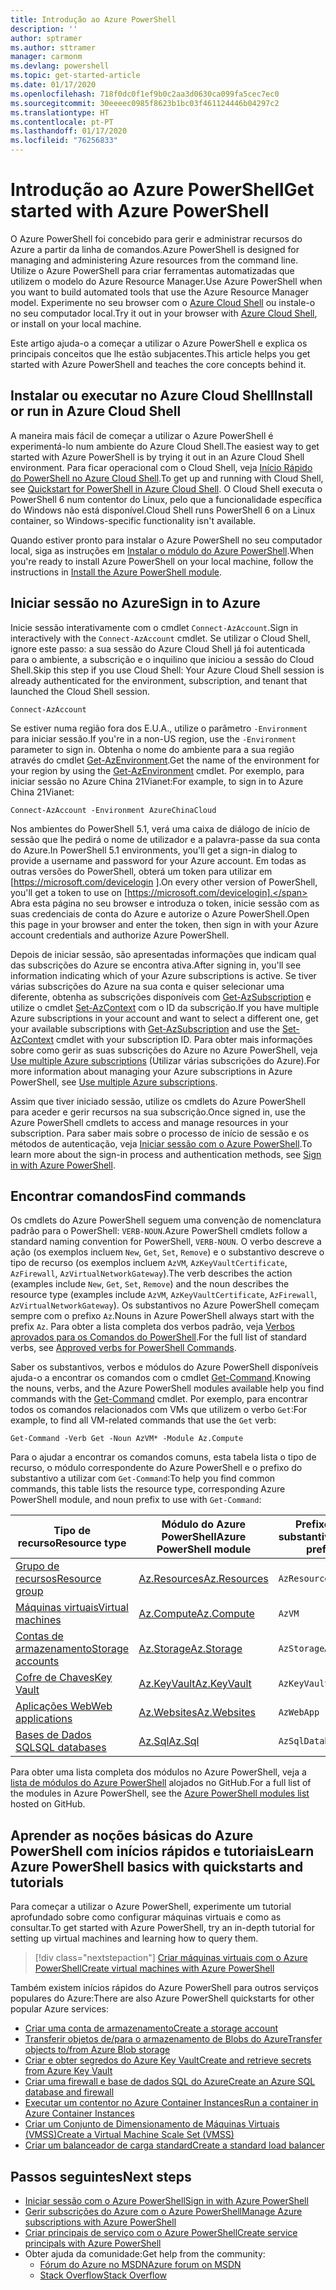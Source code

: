 ```yaml
---
title: Introdução ao Azure PowerShell
description: ''
author: sptramer
ms.author: sttramer
manager: carmonm
ms.devlang: powershell
ms.topic: get-started-article
ms.date: 01/17/2020
ms.openlocfilehash: 718f0dc0f1ef9b0c2aa3d0630ca099fa5cec7ec0
ms.sourcegitcommit: 30eeeec0985f8623b1bc03f461124446b04297c2
ms.translationtype: HT
ms.contentlocale: pt-PT
ms.lasthandoff: 01/17/2020
ms.locfileid: "76256833"
---
```

# <a name="get-started-with-azure-powershell"></a><span data-ttu-id="c6557-102">Introdução ao Azure PowerShell</span><span class="sxs-lookup"><span data-stu-id="c6557-102">Get started with Azure PowerShell</span></span>

<span data-ttu-id="c6557-103">O Azure PowerShell foi concebido para gerir e administrar recursos do Azure a partir da linha de comandos.</span><span class="sxs-lookup"><span data-stu-id="c6557-103">Azure PowerShell is designed for managing and administering Azure resources from the command line.</span></span> <span data-ttu-id="c6557-104">Utilize o Azure PowerShell para criar ferramentas automatizadas que utilizem o modelo do Azure Resource Manager.</span><span class="sxs-lookup"><span data-stu-id="c6557-104">Use Azure PowerShell when you want to build automated tools that use the Azure Resource Manager model.</span></span>
<span data-ttu-id="c6557-105">Experimente no seu browser com o [Azure Cloud Shell](/azure/cloud-shell/overview) ou instale-o no seu computador local.</span><span class="sxs-lookup"><span data-stu-id="c6557-105">Try it out in your browser with [Azure Cloud Shell](/azure/cloud-shell/overview), or install on your local machine.</span></span>

<span data-ttu-id="c6557-106">Este artigo ajuda-o a começar a utilizar o Azure PowerShell e explica os principais conceitos que lhe estão subjacentes.</span><span class="sxs-lookup"><span data-stu-id="c6557-106">This article helps you get started with Azure PowerShell and teaches the core concepts behind it.</span></span>

## <a name="install-or-run-in-azure-cloud-shell"></a><span data-ttu-id="c6557-107">Instalar ou executar no Azure Cloud Shell</span><span class="sxs-lookup"><span data-stu-id="c6557-107">Install or run in Azure Cloud Shell</span></span>

<span data-ttu-id="c6557-108">A maneira mais fácil de começar a utilizar o Azure PowerShell é experimentá-lo num ambiente do Azure Cloud Shell.</span><span class="sxs-lookup"><span data-stu-id="c6557-108">The easiest way to get started with Azure PowerShell is by trying it out in an Azure Cloud Shell environment.</span></span>
<span data-ttu-id="c6557-109">Para ficar operacional com o Cloud Shell, veja [Início Rápido do PowerShell no Azure Cloud Shell](/azure/cloud-shell/quickstart-powershell).</span><span class="sxs-lookup"><span data-stu-id="c6557-109">To get up and running with Cloud Shell, see [Quickstart for PowerShell in Azure Cloud Shell](/azure/cloud-shell/quickstart-powershell).</span></span>
<span data-ttu-id="c6557-110">O Cloud Shell executa o PowerShell 6 num contentor do Linux, pelo que a funcionalidade específica do Windows não está disponível.</span><span class="sxs-lookup"><span data-stu-id="c6557-110">Cloud Shell runs PowerShell 6 on a Linux container, so Windows-specific functionality isn't available.</span></span>

<span data-ttu-id="c6557-111">Quando estiver pronto para instalar o Azure PowerShell no seu computador local, siga as instruções em [Instalar o módulo do Azure PowerShell](install-az-ps.md).</span><span class="sxs-lookup"><span data-stu-id="c6557-111">When you're ready to install Azure PowerShell on your local machine, follow the instructions in [Install the Azure PowerShell module](install-az-ps.md).</span></span>

## <a name="sign-in-to-azure"></a><span data-ttu-id="c6557-112">Iniciar sessão no Azure</span><span class="sxs-lookup"><span data-stu-id="c6557-112">Sign in to Azure</span></span>

<span data-ttu-id="c6557-113">Inicie sessão interativamente com o cmdlet `Connect-AzAccount`.</span><span class="sxs-lookup"><span data-stu-id="c6557-113">Sign in interactively with the `Connect-AzAccount` cmdlet.</span></span> <span data-ttu-id="c6557-114">Se utilizar o Cloud Shell, ignore este passo: a sua sessão do Azure Cloud Shell já foi autenticada para o ambiente, a subscrição e o inquilino que iniciou a sessão do Cloud Shell.</span><span class="sxs-lookup"><span data-stu-id="c6557-114">Skip this step if you use Cloud Shell: Your Azure Cloud Shell session is already authenticated for the environment, subscription, and tenant that launched the Cloud Shell session.</span></span>

```azurepowershell-interactive
Connect-AzAccount
```

<span data-ttu-id="c6557-115">Se estiver numa região fora dos E.U.A., utilize o parâmetro `-Environment` para iniciar sessão.</span><span class="sxs-lookup"><span data-stu-id="c6557-115">If you're in a non-US region, use the `-Environment` parameter to sign in.</span></span> <span data-ttu-id="c6557-116">Obtenha o nome do ambiente para a sua região através do cmdlet [Get-AzEnvironment](/powershell/module/Az.Accounts/Get-AzEnvironment).</span><span class="sxs-lookup"><span data-stu-id="c6557-116">Get the name of the environment for your region by using the [Get-AzEnvironment](/powershell/module/Az.Accounts/Get-AzEnvironment) cmdlet.</span></span> <span data-ttu-id="c6557-117">Por exemplo, para iniciar sessão no Azure China 21Vianet:</span><span class="sxs-lookup"><span data-stu-id="c6557-117">For example, to sign in to Azure China 21Vianet:</span></span>

```azurepowershell-interactive
Connect-AzAccount -Environment AzureChinaCloud
```

<span data-ttu-id="c6557-118">Nos ambientes do PowerShell 5.1, verá uma caixa de diálogo de início de sessão que lhe pedirá o nome de utilizador e a palavra-passe da sua conta do Azure.</span><span class="sxs-lookup"><span data-stu-id="c6557-118">In PowerShell 5.1 environments, you'll get a sign-in dialog to provide a username and password for your Azure account.</span></span> <span data-ttu-id="c6557-119">Em todas as outras versões do PowerShell, obterá um token para utilizar em [https://microsoft.com/devicelogin ].</span><span class="sxs-lookup"><span data-stu-id="c6557-119">On every other version of PowerShell, you'll get a token to use on [https://microsoft.com/devicelogin].</span></span>
<span data-ttu-id="c6557-120">Abra esta página no seu browser e introduza o token, inicie sessão com as suas credenciais de conta do Azure e autorize o Azure PowerShell.</span><span class="sxs-lookup"><span data-stu-id="c6557-120">Open this page in your browser and enter the token, then sign in with your Azure account credentials and authorize Azure PowerShell.</span></span>

<span data-ttu-id="c6557-121">Depois de iniciar sessão, são apresentadas informações que indicam qual das subscrições do Azure se encontra ativa.</span><span class="sxs-lookup"><span data-stu-id="c6557-121">After signing in, you'll see information indicating which of your Azure subscriptions is active.</span></span> <span data-ttu-id="c6557-122">Se tiver várias subscrições do Azure na sua conta e quiser selecionar uma diferente, obtenha as subscrições disponíveis com [Get-AzSubscription](/powershell/module/az.accounts/get-azsubscription) e utilize o cmdlet [Set-AzContext](/powershell/module/az.accounts/set-azcontext) com o ID da subscrição.</span><span class="sxs-lookup"><span data-stu-id="c6557-122">If you have multiple Azure subscriptions in your account and want to select a different one, get your available subscriptions with [Get-AzSubscription](/powershell/module/az.accounts/get-azsubscription) and use the [Set-AzContext](/powershell/module/az.accounts/set-azcontext) cmdlet with your subscription ID.</span></span>
<span data-ttu-id="c6557-123">Para obter mais informações sobre como gerir as suas subscrições do Azure no Azure PowerShell, veja [Use multiple Azure subscriptions](manage-subscriptions-azureps.md) (Utilizar várias subscrições do Azure).</span><span class="sxs-lookup"><span data-stu-id="c6557-123">For more information about managing your Azure subscriptions in Azure PowerShell, see [Use multiple Azure subscriptions](manage-subscriptions-azureps.md).</span></span>

<span data-ttu-id="c6557-124">Assim que tiver iniciado sessão, utilize os cmdlets do Azure PowerShell para aceder e gerir recursos na sua subscrição.</span><span class="sxs-lookup"><span data-stu-id="c6557-124">Once signed in, use the Azure PowerShell cmdlets to access and manage resources in your subscription.</span></span> <span data-ttu-id="c6557-125">Para saber mais sobre o processo de início de sessão e os métodos de autenticação, veja [Iniciar sessão com o Azure PowerShell](authenticate-azureps.md).</span><span class="sxs-lookup"><span data-stu-id="c6557-125">To learn more about the sign-in process and authentication methods, see [Sign in with Azure PowerShell](authenticate-azureps.md).</span></span>

## <a name="find-commands"></a><span data-ttu-id="c6557-126">Encontrar comandos</span><span class="sxs-lookup"><span data-stu-id="c6557-126">Find commands</span></span>

<span data-ttu-id="c6557-127">Os cmdlets do Azure PowerShell seguem uma convenção de nomenclatura padrão para o PowerShell: `VERB-NOUN`.</span><span class="sxs-lookup"><span data-stu-id="c6557-127">Azure PowerShell cmdlets follow a standard naming convention for PowerShell, `VERB-NOUN`.</span></span> <span data-ttu-id="c6557-128">O verbo descreve a ação (os exemplos incluem `New`, `Get`, `Set`, `Remove`) e o substantivo descreve o tipo de recurso (os exemplos incluem `AzVM`, `AzKeyVaultCertificate`, `AzFirewall`, `AzVirtualNetworkGateway`).</span><span class="sxs-lookup"><span data-stu-id="c6557-128">The verb describes the action (examples include `New`, `Get`, `Set`, `Remove`) and the noun describes the resource type (examples include `AzVM`, `AzKeyVaultCertificate`, `AzFirewall`, `AzVirtualNetworkGateway`).</span></span> <span data-ttu-id="c6557-129">Os substantivos no Azure PowerShell começam sempre com o prefixo `Az`.</span><span class="sxs-lookup"><span data-stu-id="c6557-129">Nouns in Azure PowerShell always start with the prefix `Az`.</span></span> <span data-ttu-id="c6557-130">Para obter a lista completa dos verbos padrão, veja [Verbos aprovados para os Comandos do PowerShell](/powershell/scripting/developer/cmdlet/approved-verbs-for-windows-powershell-commands).</span><span class="sxs-lookup"><span data-stu-id="c6557-130">For the full list of standard verbs, see [Approved verbs for PowerShell Commands](/powershell/scripting/developer/cmdlet/approved-verbs-for-windows-powershell-commands).</span></span>

<span data-ttu-id="c6557-131">Saber os substantivos, verbos e módulos do Azure PowerShell disponíveis ajuda-o a encontrar os comandos com o cmdlet [Get-Command](/powershell/module/microsoft.powershell.core/get-command).</span><span class="sxs-lookup"><span data-stu-id="c6557-131">Knowing the nouns, verbs, and the Azure PowerShell modules available help you find commands with the [Get-Command](/powershell/module/microsoft.powershell.core/get-command) cmdlet.</span></span> <span data-ttu-id="c6557-132">Por exemplo, para encontrar todos os comandos relacionados com VMs que utilizem o verbo `Get`:</span><span class="sxs-lookup"><span data-stu-id="c6557-132">For example, to find all VM-related commands that use the `Get` verb:</span></span>

```powershell-interactive
Get-Command -Verb Get -Noun AzVM* -Module Az.Compute
```

<span data-ttu-id="c6557-133">Para o ajudar a encontrar os comandos comuns, esta tabela lista o tipo de recurso, o módulo correspondente do Azure PowerShell e o prefixo do substantivo a utilizar com `Get-Command`:</span><span class="sxs-lookup"><span data-stu-id="c6557-133">To help you find common commands, this table lists the resource type, corresponding Azure PowerShell module, and noun prefix to use with `Get-Command`:</span></span>

| <span data-ttu-id="c6557-134">Tipo de recurso</span><span class="sxs-lookup"><span data-stu-id="c6557-134">Resource type</span></span> | <span data-ttu-id="c6557-135">Módulo do Azure PowerShell</span><span class="sxs-lookup"><span data-stu-id="c6557-135">Azure PowerShell module</span></span> | <span data-ttu-id="c6557-136">Prefixo do substantivo</span><span class="sxs-lookup"><span data-stu-id="c6557-136">Noun prefix</span></span> |
|---------------|-------------------------|----------------|
| [<span data-ttu-id="c6557-137">Grupo de recursos</span><span class="sxs-lookup"><span data-stu-id="c6557-137">Resource group</span></span>](/azure/azure-resource-manager/resource-group-overview) | [<span data-ttu-id="c6557-138">Az.Resources</span><span class="sxs-lookup"><span data-stu-id="c6557-138">Az.Resources</span></span>](/powershell/module/az.resources#resources) | `AzResourceGroup` |
| [<span data-ttu-id="c6557-139">Máquinas virtuais</span><span class="sxs-lookup"><span data-stu-id="c6557-139">Virtual machines</span></span>](/azure/virtual-machines) | [<span data-ttu-id="c6557-140">Az.Compute</span><span class="sxs-lookup"><span data-stu-id="c6557-140">Az.Compute</span></span>](/powershell/module/az.compute#virtual_machines) | `AzVM` |
| [<span data-ttu-id="c6557-141">Contas de armazenamento</span><span class="sxs-lookup"><span data-stu-id="c6557-141">Storage accounts</span></span>](/azure/storage/common/storage-introduction) | [<span data-ttu-id="c6557-142">Az.Storage</span><span class="sxs-lookup"><span data-stu-id="c6557-142">Az.Storage</span></span>](/powershell/module/az.storage/) | `AzStorageAccount` |
| [<span data-ttu-id="c6557-143">Cofre de Chaves</span><span class="sxs-lookup"><span data-stu-id="c6557-143">Key Vault</span></span>](/azure/key-vault/key-vault-whatis) | [<span data-ttu-id="c6557-144">Az.KeyVault</span><span class="sxs-lookup"><span data-stu-id="c6557-144">Az.KeyVault</span></span>](/powershell/module/az.keyvault) | `AzKeyVault` |
| [<span data-ttu-id="c6557-145">Aplicações Web</span><span class="sxs-lookup"><span data-stu-id="c6557-145">Web applications</span></span>](/azure/app-service) | [<span data-ttu-id="c6557-146">Az.Websites</span><span class="sxs-lookup"><span data-stu-id="c6557-146">Az.Websites</span></span>](/powershell/module/az.websites) | `AzWebApp` |
| [<span data-ttu-id="c6557-147">Bases de Dados SQL</span><span class="sxs-lookup"><span data-stu-id="c6557-147">SQL databases</span></span>](/azure/sql-database) | [<span data-ttu-id="c6557-148">Az.Sql</span><span class="sxs-lookup"><span data-stu-id="c6557-148">Az.Sql</span></span>](/powershell/module/az.sql) | `AzSqlDatabase` |

<span data-ttu-id="c6557-149">Para obter uma lista completa dos módulos no Azure PowerShell, veja a [lista de módulos do Azure PowerShell](https://github.com/Azure/azure-powershell/blob/master/documentation/azure-powershell-modules.md) alojados no GitHub.</span><span class="sxs-lookup"><span data-stu-id="c6557-149">For a full list of the modules in Azure PowerShell, see the [Azure PowerShell modules list](https://github.com/Azure/azure-powershell/blob/master/documentation/azure-powershell-modules.md) hosted on GitHub.</span></span>

## <a name="learn-azure-powershell-basics-with-quickstarts-and-tutorials"></a><span data-ttu-id="c6557-150">Aprender as noções básicas do Azure PowerShell com inícios rápidos e tutoriais</span><span class="sxs-lookup"><span data-stu-id="c6557-150">Learn Azure PowerShell basics with quickstarts and tutorials</span></span>

<span data-ttu-id="c6557-151">Para começar a utilizar o Azure PowerShell, experimente um tutorial aprofundado sobre como configurar máquinas virtuais e como as consultar.</span><span class="sxs-lookup"><span data-stu-id="c6557-151">To get started with Azure PowerShell, try an in-depth tutorial for setting up virtual machines and learning how to query them.</span></span>

> [!div class="nextstepaction"]
> [<span data-ttu-id="c6557-152">Criar máquinas virtuais com o Azure PowerShell</span><span class="sxs-lookup"><span data-stu-id="c6557-152">Create virtual machines with Azure PowerShell</span></span>](azureps-vm-tutorial.yml)

<span data-ttu-id="c6557-153">Também existem inícios rápidos do Azure PowerShell para outros serviços populares do Azure:</span><span class="sxs-lookup"><span data-stu-id="c6557-153">There are also Azure PowerShell quickstarts for other popular Azure services:</span></span>

* [<span data-ttu-id="c6557-154">Criar uma conta de armazenamento</span><span class="sxs-lookup"><span data-stu-id="c6557-154">Create a storage account</span></span>](/azure/storage/common/storage-quickstart-create-account?tabs=azure-powershell)
* [<span data-ttu-id="c6557-155">Transferir objetos de/para o armazenamento de Blobs do Azure</span><span class="sxs-lookup"><span data-stu-id="c6557-155">Transfer objects to/from Azure Blob storage</span></span>](/azure/storage/blobs/storage-quickstart-blobs-powershell)
* [<span data-ttu-id="c6557-156">Criar e obter segredos do Azure Key Vault</span><span class="sxs-lookup"><span data-stu-id="c6557-156">Create and retrieve secrets from Azure Key Vault</span></span>](/azure/key-vault/quick-create-powershell)
* [<span data-ttu-id="c6557-157">Criar uma firewall e base de dados SQL do Azure</span><span class="sxs-lookup"><span data-stu-id="c6557-157">Create an Azure SQL database and firewall</span></span>](/azure/sql-database/scripts/sql-database-create-and-configure-database-powershell)
* [<span data-ttu-id="c6557-158">Executar um contentor no Azure Container Instances</span><span class="sxs-lookup"><span data-stu-id="c6557-158">Run a container in Azure Container Instances</span></span>](/azure/container-instances/container-instances-quickstart-powershell)
* [<span data-ttu-id="c6557-159">Criar um Conjunto de Dimensionamento de Máquinas Virtuais (VMSS)</span><span class="sxs-lookup"><span data-stu-id="c6557-159">Create a Virtual Machine Scale Set (VMSS)</span></span>](/azure/virtual-machine-scale-sets/quick-create-powershell)
* [<span data-ttu-id="c6557-160">Criar um balanceador de carga standard</span><span class="sxs-lookup"><span data-stu-id="c6557-160">Create a standard load balancer</span></span>](/azure/load-balancer/quickstart-create-standard-load-balancer-powershell)

## <a name="next-steps"></a><span data-ttu-id="c6557-161">Passos seguintes</span><span class="sxs-lookup"><span data-stu-id="c6557-161">Next steps</span></span>

* [<span data-ttu-id="c6557-162">Iniciar sessão com o Azure PowerShell</span><span class="sxs-lookup"><span data-stu-id="c6557-162">Sign in with Azure PowerShell</span></span>](authenticate-azureps.md)
* [<span data-ttu-id="c6557-163">Gerir subscrições do Azure com o Azure PowerShell</span><span class="sxs-lookup"><span data-stu-id="c6557-163">Manage Azure subscriptions with Azure PowerShell</span></span>](manage-subscriptions-azureps.md)
* [<span data-ttu-id="c6557-164">Criar principais de serviço com o Azure PowerShell</span><span class="sxs-lookup"><span data-stu-id="c6557-164">Create service principals with Azure PowerShell</span></span>](create-azure-service-principal-azureps.md)
* <span data-ttu-id="c6557-165">Obter ajuda da comunidade:</span><span class="sxs-lookup"><span data-stu-id="c6557-165">Get help from the community:</span></span>
  * [<span data-ttu-id="c6557-166">Fórum do Azure no MSDN</span><span class="sxs-lookup"><span data-stu-id="c6557-166">Azure forum on MSDN</span></span>](https://go.microsoft.com/fwlink/p/?LinkId=320212)
  * [<span data-ttu-id="c6557-167">Stack Overflow</span><span class="sxs-lookup"><span data-stu-id="c6557-167">Stack Overflow</span></span>](https://go.microsoft.com/fwlink/?LinkId=320213)

